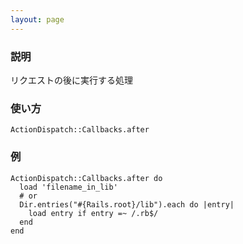 ```yaml
---
layout: page
---
```


### 説明

リクエストの後に実行する処理

### 使い方

    ActionDispatch::Callbacks.after

### 例

    ActionDispatch::Callbacks.after do
      load 'filename_in_lib'
      # or
      Dir.entries("#{Rails.root}/lib").each do |entry|
        load entry if entry =~ /.rb$/
      end
    end
